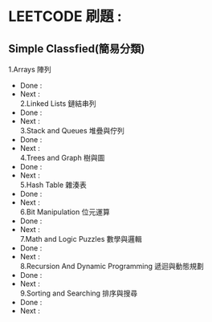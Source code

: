 # LEETCODE 刷題 :

## Simple Classfied(簡易分類)

1.Arrays 陣列

- Done :
- Next :  
  2.Linked Lists 鏈結串列
- Done :
- Next :  
  3.Stack and Queues 堆疊與佇列
- Done :
- Next :  
  4.Trees and Graph 樹與圖
- Done :
- Next :  
  5.Hash Table 雜湊表
- Done :
- Next :  
  6.Bit Manipulation 位元運算
- Done :
- Next :  
  7.Math and Logic Puzzles 數學與邏輯
- Done :
- Next :  
  8.Recursion And Dynamic Programming 遞迴與動態規劃
- Done :
- Next :  
  9.Sorting and Searching 排序與搜尋
- Done :
- Next :
